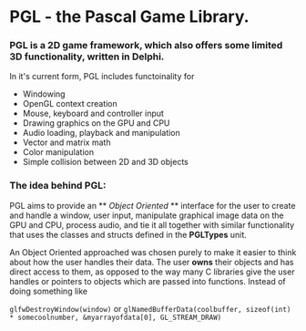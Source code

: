 # PGL - the Pascal Game Library.


### PGL is a 2D game framework, which also offers some limited 3D functionality, written in Delphi. 
In it's current form, PGL includes functoinality for
- Windowing
- OpenGL context creation
- Mouse, keyboard and controller input
- Drawing graphics on the GPU and CPU
- Audio loading, playback and manipulation
- Vector and matrix math
- Color manipulation
- Simple collision between 2D and 3D objects

### The idea behind PGL:

PGL aims to provide an ** *Object Oriented* ** interface for the user to create and handle a window, 
user input, manipulate graphical image data on the GPU and CPU, process audio, and tie it all together
with similar functionality that uses the classes and structs defined in the **PGLTypes** unit.

An Object Oriented approached was chosen purely to make it easier to think about how the user handles
their data. The user **owns** their objects and has direct access to them, as opposed to the way
many C libraries give the user handles or pointers to objects which are passed into functions. Instead of 
doing something like

`glfwDestroyWindow(window)`
or
`glNamedBufferData(coolbuffer, sizeof(int) * somecoolnumber, &myarrayofdata[0], GL_STREAM_DRAW)`


